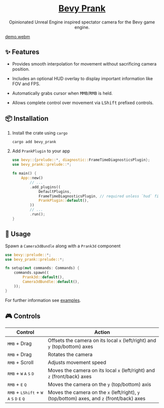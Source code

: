 <div align="center">

# [Bevy Prank](https://crates.io/crates/bevy_prank)

Opinionated Unreal Engine inspired spectator camera for the Bevy game engine.

</div>

[demo.webm](https://github.com/utilyre/bevy_prank/assets/91974155/fd971418-b369-49ff-b959-2985c92e5d62)

## ✨ Features

- Provides smooth interpolation for movement without sacrificing camera position.

- Includes an optional HUD overlay to display important information like FOV and FPS.

- Automatically grabs cursor when <kbd>MMB</kbd>/<kbd>RMB</kbd> is held.

- Allows complete control over movement via <kbd>LShift</kbd> prefixed controls.

## 📦 Installation

1.  Install the crate using `cargo`

    ```bash
    cargo add bevy_prank
    ```

2.  Add `PrankPlugin` to your app

    ```rust
    use bevy::{prelude::*, diagnostic::FrameTimeDiagnosticsPlugin};
    use bevy_prank::prelude::*;

    fn main() {
        App::new()
            // ...
            .add_plugins((
                DefaultPlugins,
                FrameTimeDiagnosticsPlugin, // required unless `hud` field of `PrankConfig` is set to `None`
                PrankPlugin::default(),
            ))
            // ...
            .run();
    }
    ```

## 🚀 Usage

Spawn a `Camera3dBundle` along with a `Prank3d` component

```rust
use bevy::prelude::*;
use bevy_prank::prelude::*;

fn setup(mut commands: Commands) {
    commands.spawn((
        Prank3d::default(),
        Camera3dBundle::default(),
    ));
}
```

For further information see [examples][examples].

## 🎮 Controls

| Control                                                                                                            | Action                                                                                     |
| ------------------------------------------------------------------------------------------------------------------ | ------------------------------------------------------------------------------------------ |
| <kbd>MMB</kbd> + Drag                                                                                              | Offsets the camera on its local `x` (left/right) and `y` (top/bottom) axes                 |
| <kbd>RMB</kbd> + Drag                                                                                              | Rotates the camera                                                                         |
| <kbd>RMB</kbd> + Scroll                                                                                            | Adjusts movement speed                                                                     |
| <kbd>RMB</kbd> + <kbd>W</kbd> <kbd>A</kbd> <kbd>S</kbd> <kbd>D</kbd>                                               | Moves the camera on its local `x` (left/right) and `z` (front/back) axes                   |
| <kbd>RMB</kbd> + <kbd>E</kbd> <kbd>Q</kbd>                                                                         | Moves the camera on the `y` (top/bottom) axis                                              |
| <kbd>RMB</kbd> + <kbd>LShift</kbd> + <kbd>W</kbd> <kbd>A</kbd> <kbd>S</kbd> <kbd>D</kbd> <kbd>E</kbd> <kbd>Q</kbd> | Moves the camera on the `x` (left/right), `y` (top/bottom) axes, and `z` (front/back) axes |

[examples]: https://github.com/utilyre/bevy_prank/tree/main/examples
